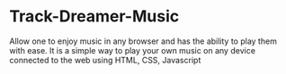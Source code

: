 # Track-Dreamer-Music
Allow one to enjoy music in any browser and has the ability to play them with ease.
It is a simple way to play your own music on any device connected to the web using HTML, CSS,
Javascript
